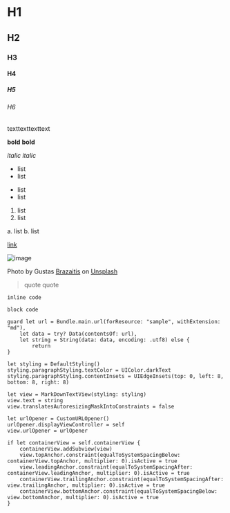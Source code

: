 # H1
## H2
### H3
#### H4
##### H5
###### H6

texttexttexttext

**bold**
__bold__

*italic*
_italic_

- list
- list

* list
* list

1. list
2. list

a. list
b. list

[link](https://google.com)

![image](https://cdn-images-1.medium.com/max/2000/1*1DIsIDhrKJ2698uc9FXEDg.jpeg)

Photo by Gustas [Brazaitis](https://unsplash.com/photos/xNKy-Cu20d4) on [Unsplash](https://unsplash.com/search/photos/xcode)

> quote
> quote

`inline code`

```
block code
```

```
guard let url = Bundle.main.url(forResource: "sample", withExtension: "md"),
    let data = try? Data(contentsOf: url),
    let string = String(data: data, encoding: .utf8) else {
        return
}

let styling = DefaultStyling()
styling.paragraphStyling.textColor = UIColor.darkText
styling.paragraphStyling.contentInsets = UIEdgeInsets(top: 0, left: 8, bottom: 8, right: 8)

let view = MarkDownTextView(styling: styling)
view.text = string
view.translatesAutoresizingMaskIntoConstraints = false

let urlOpener = CustomURLOpener()
urlOpener.displayViewController = self
view.urlOpener = urlOpener

if let containerView = self.containerView {
    containerView.addSubview(view)
    view.topAnchor.constraint(equalToSystemSpacingBelow: containerView.topAnchor, multiplier: 0).isActive = true
    view.leadingAnchor.constraint(equalToSystemSpacingAfter: containerView.leadingAnchor, multiplier: 0).isActive = true
    containerView.trailingAnchor.constraint(equalToSystemSpacingAfter: view.trailingAnchor, multiplier: 0).isActive = true
    containerView.bottomAnchor.constraint(equalToSystemSpacingBelow: view.bottomAnchor, multiplier: 0).isActive = true
}
```
